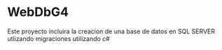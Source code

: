 # WebDbG4

Este proyecto incluira la creacion de una base de datos en SQL SERVER 
utlizando migraciones utilizando c#
